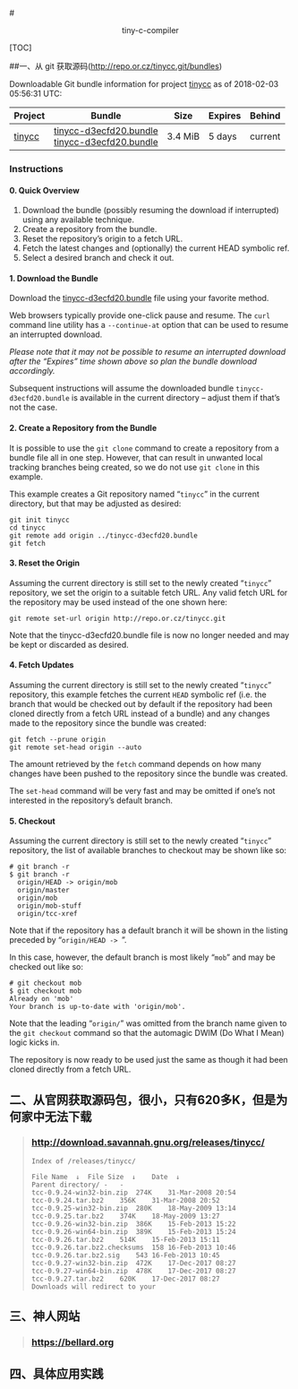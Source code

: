 #<center>tiny-c-compiler</center>

<span id="jump"></span>

[TOC]

##一、从 git 获取源码(http://repo.or.cz/tinycc.git/bundles)

Downloadable Git bundle information for project [tinycc](http://repo.or.cz/tinycc.git) as of 2018-02-03 05:56:31 UTC:

| Project                                | Bundle                                   | Size    | Expires | Behind  |
| -------------------------------------- | ---------------------------------------- | ------- | ------- | ------- |
| [tinycc](http://repo.or.cz/tinycc.git) | [tinycc-d3ecfd20.bundle](http://repo.or.cz/tinycc.git/tinycc-d3ecfd20.bundle)<br />[tinycc-d3ecfd20.bundle](./2018-02/tinycc-d3ecfd20.bundle) | 3.4 MiB | 5 days  | current |

### Instructions

#### 0. Quick Overview

1. Download the bundle (possibly resuming the download if interrupted) using any available technique.
2. Create a repository from the bundle.
3. Reset the repository’s origin to a fetch URL.
4. Fetch the latest changes and (optionally) the current HEAD symbolic ref.
5. Select a desired branch and check it out.

#### 1. Download the Bundle

Download the [tinycc-d3ecfd20.bundle](http://repo.or.cz/tinycc.git/tinycc-d3ecfd20.bundle) file using your favorite method.

Web browsers typically provide one-click pause and resume. The `curl` command line utility has a `--continue-at` option that can be used to resume an interrupted download.

*Please note that it may not be possible to resume an interrupted download after the “Expires” time shown above so plan the bundle download accordingly.*

Subsequent instructions will assume the downloaded bundle `tinycc-d3ecfd20.bundle` is available in the current directory – adjust them if that’s not the case.

#### 2. Create a Repository from the Bundle

It is possible to use the `git clone` command to create a repository from a bundle file all in one step. However, that can result in unwanted local tracking branches being created, so we do not use `git clone` in this example.

This example creates a Git repository named “`tinycc`” in the current directory, but that may be adjusted as desired:

```
git init tinycc
cd tinycc
git remote add origin ../tinycc-d3ecfd20.bundle
git fetch

```

#### 3. Reset the Origin

Assuming the current directory is still set to the newly created “`tinycc`” repository, we set the origin to a suitable fetch URL. Any valid fetch URL for the repository may be used instead of the one shown here:

```
git remote set-url origin http://repo.or.cz/tinycc.git
```

Note that the tinycc-d3ecfd20.bundle file is now no longer needed and may be kept or discarded as desired.

#### 4. Fetch Updates

Assuming the current directory is still set to the newly created “`tinycc`” repository, this example fetches the current `HEAD` symbolic ref (i.e. the branch that would be checked out by default if the repository had been cloned directly from a fetch URL instead of a bundle) and any changes made to the repository since the bundle was created:

```
git fetch --prune origin
git remote set-head origin --auto
```

The amount retrieved by the `fetch` command depends on how many changes have been pushed to the repository since the bundle was created.

The `set-head` command will be very fast and may be omitted if one’s not interested in the repository’s default branch.

#### 5. Checkout

Assuming the current directory is still set to the newly created “`tinycc`” repository, the list of available branches to checkout may be shown like so:

```shell
# git branch -r
$ git branch -r
  origin/HEAD -> origin/mob
  origin/master
  origin/mob
  origin/mob-stuff
  origin/tcc-xref
```

Note that if the repository has a default branch it will be shown in the listing preceded by “`origin/HEAD -> `”.

In this case, however, the default branch is most likely “`mob`” and may be checked out like so:

```shell
# git checkout mob
$ git checkout mob
Already on 'mob'
Your branch is up-to-date with 'origin/mob'.
```

Note that the leading “`origin/`” was omitted from the branch name given to the `git checkout` command so that the automagic DWIM (Do What I Mean) logic kicks in.

The repository is now ready to be used just the same as though it had been cloned directly from a fetch URL.

## 二、从官网获取源码包，很小，只有620多K，但是为何家中无法下载

> ### http://download.savannah.gnu.org/releases/tinycc/
>
> ```shell
> Index of /releases/tinycc/
>
> File Name  ↓ 	File Size  ↓ 	Date  ↓ 
> Parent directory/	-	-
> tcc-0.9.24-win32-bin.zip	274K	31-Mar-2008 20:54
> tcc-0.9.24.tar.bz2	356K	31-Mar-2008 20:52
> tcc-0.9.25-win32-bin.zip	280K	18-May-2009 13:14
> tcc-0.9.25.tar.bz2	374K	18-May-2009 13:27
> tcc-0.9.26-win32-bin.zip	386K	15-Feb-2013 15:22
> tcc-0.9.26-win64-bin.zip	389K	15-Feb-2013 15:24
> tcc-0.9.26.tar.bz2	514K	15-Feb-2013 15:11
> tcc-0.9.26.tar.bz2.checksums	158	16-Feb-2013 10:46
> tcc-0.9.26.tar.bz2.sig	543	16-Feb-2013 10:45
> tcc-0.9.27-win32-bin.zip	472K	17-Dec-2017 08:27
> tcc-0.9.27-win64-bin.zip	478K	17-Dec-2017 08:27
> tcc-0.9.27.tar.bz2	620K	17-Dec-2017 08:27
> Downloads will redirect to your
> ```
>
> 



## 三、神人网站

> ### https://bellard.org



## 四、具体应用实践



